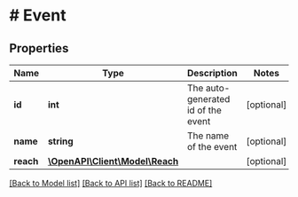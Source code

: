 # # Event

## Properties

Name | Type | Description | Notes
------------ | ------------- | ------------- | -------------
**id** | **int** | The auto-generated id of the event | [optional]
**name** | **string** | The name of the event | [optional]
**reach** | [**\OpenAPI\Client\Model\Reach**](Reach.md) |  | [optional]

[[Back to Model list]](../../README.md#models) [[Back to API list]](../../README.md#endpoints) [[Back to README]](../../README.md)
